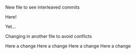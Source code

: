 New file to see interleaved commits

Here!

Yet...

Changing in another file to avoid conflicts

Here a change
Here a change
Here a change
Here a change